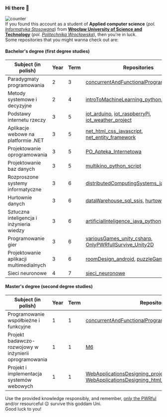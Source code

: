 ### Hi there 👋
![counter](https://enfkcailmnewlbf.m.pipedream.net) \
If you found this account as a student of **Applied computer science** (_pol. [Informatyka Stosowana](https://rekrutacja.pwr.edu.pl/wyszukiwarka-kierunkow-studiow/informatyka-stosowana/)_) from **[Wrocław University of Science and Technology](https://pwr.edu.pl/en/)** (_pol. [Politechnika Wrocławska](https://pwr.edu.pl/)_), then you're in luck. \
Some repositories that you might wanna check out are:

#### Bachelor's degree (first degree studies)
| Subject (in polish)                                    | Year  | Term  | Repositories                                                                                                                                                                                   |
|--------------------------------------------------------|-------|-------|------------------------------------------------------------------------------------------------------------------------------------------------------------------------------------------------|
| Paradygmaty programowania                              | 2     | 3     | [concurrentAndFunctionalProgramming_scala](https://github.com/ksproska/concurrentAndFunctionalProgramming_scala)                                                                               |
| Metody systemowe i decyzyjne                           | 2     | 4     | [introToMachineLearning_python](https://github.com/ksproska/introToMachineLearning_python), [msid_zad4](https://github.com/ksproska/msid_zad4)                                                 |
| Podstawy internetu rzeczy                              | 3     | 5     | [iot_arduino](https://github.com/ksproska/iot_arduino), [iot_raspberryPi](https://github.com/ksproska/iot_raspberryPi), [iot_weather_project](https://github.com/ksproska/iot_weather_project) |
| Aplikacje webowe na platformie .NET                    | 3     | 5     | [net_html_css_javascript](https://github.com/ksproska/net_html_css_javascript), [net_entity_framework](https://github.com/ksproska/net_entity_framework)                                       |
| Projektowanie oprogramowania                           | 3     | 5     | [PO_Apteka_Internetowa](https://github.com/ksproska/PO_Apteka_Internetowa)                                                                                                                     |
| Projektowanie baz danych                               | 3     | 5     | [multikino_python_script](https://github.com/Rassena/multikino_python_script)                                                                                                                  |
| Rozproszone systemy informatyczne                      | 3     | 6     | [distributedComputingSystems_java_Csharp](https://github.com/ksproska/distributedComputingSystems_java_Csharp)                                                                                 |
| Hurtownie danych                                       | 3     | 6     | [dataWarehouse_sql_ssis](https://github.com/ksproska/dataWarehouse_sql_ssis), [hurtownie_sql](https://github.com/ksproska/hurtownie_sql)                                                       |
| Sztuczna inteligencja i inżynieria wiedzy              | 3     | 6     | [artificialInteligence_java_python](https://github.com/ksproska/artificialInteligence_java_python)                                                                                             |
| Programowanie gier                                     | 3     | 6     | [variousGames_unity_csharp](https://github.com/ksproska/variousGames_unity_csharp), [OnlyPWRfullSurvive_Unity2D](https://github.com/WitoldFracek/OnlyPWRfullSurvive_Unity2D)                   |
| Projektowanie aplikacji multimedialnych                | 3     | 6     | [roomDesign_android](https://github.com/ksproska/roomDesign_android), [puzzleGame_android](https://github.com/ksproska/puzzleGame_android)                                                     |
| Sieci neuronowe                                        | 4     | 7     | [sieci_neuronowe](https://github.com/ksproska/sieci_neuronowe)                                                                                                                                 |

#### Master's degree (second degree studies)
| Subject (in polish)                                    | Year | Term | Repositories                                                                                                                                                                                                                                                               |
|--------------------------------------------------------|------|------|----------------------------------------------------------------------------------------------------------------------------------------------------------------------------------------------------------------------------------------------------------------------------|
| Programowanie współbieżne i funkcyjne                  | 1    | 1    | [concurrentAndFunctionalProgramming_scala](https://github.com/ksproska/concurrentAndFunctionalProgramming_scala)                                                                                                                                                           |
| Projekt badawczo-rozwojowy w inżynierii oprogramowania | 1    | 1    | [M6](https://github.com/pwr-pbr23/M6)                                                                                                                                                                                                                                      |
| Projekt i implementacja systemów webowych              | 1    | 1    | [WebApplicationsDesigning_project_angular_java](https://github.com/ksproska/WebApplicationsDesigning_project_angular_java), [WebApplicationsDesigning_html_css_javascript_springBoot](https://github.com/ksproska/WebApplicationsDesigning_html_css_javascript_springBoot) |

Use the provided knowledge responsibly, and remember, [only the PWRful](https://github.com/WitoldFracek/OnlyPWRfullSurvive_Unity2D) and/or resourceful :wink: survive this goddam Uni. \
Good luck to you!

<!--
**ksproska/ksproska** is a ✨ _special_ ✨ repository because its `README.md` (this file) appears on your GitHub profile.

Here are some ideas to get you started:

- 🔭 I’m currently working on ...
- 🌱 I’m currently learning ...
- 👯 I’m looking to collaborate on ...
- 🤔 I’m looking for help with ...
- 💬 Ask me about ...
- 📫 How to reach me: ...
- 😄 Pronouns: ...
- ⚡ Fun fact: ...
-->
